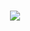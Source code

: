 <h1 align="center">
    <img src="https://readme-typing-svg.herokuapp.com?font=Comfortaa&weight=600&size=30&center=true&duration=3800&pause=&color=1DF72D&width=435&lines=%22Hello%2C+World!%22%F0%9F%91%8B;I'm+Duy+Khiem" />
</h1>
